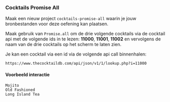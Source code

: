 ### Cocktails Promise All

Maak een nieuw project `cocktails-promise-all` waarin je jouw bronbestanden voor deze oefening kan plaatsen.

Maak gebruik van `Promise.all` om de drie volgende cocktails via de cocktail api met de volgende ids in te lezen: **11000**, **11001**, **11002** en vervolgens de naam van de drie cocktails op het scherm te laten zien.

Je kan een cocktail via een id via de volgende api call binnenhalen:

```
https://www.thecocktaildb.com/api/json/v1/1/lookup.php?i=11000
```

#### Voorbeeld interactie

```
Mojito
Old Fashioned
Long Island Tea
```